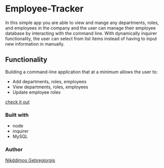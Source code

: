# Employee-Tracker 
In this simple app you are able to view and mange any departments, roles, and employees in the company and the user can manage their employee database by interacting with the command line. With dynamically inquirer functionality, the user can select from list items instead of having to input new information in manually.

## Functionality
Building a command-line application that at a minimum allows the user to:
  * Add departments, roles, employees
  * View departments, roles, employees
  * Update employee roles

  [check it out](https://github.com/Nick-code92/Employee-Tracker)

### Built with
* node  
* inquirer 
* MySQL

### Author
[Nikddimos Gebregiorgis](https://github.com/Nick-code92)
